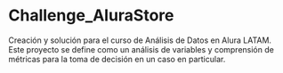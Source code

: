 # Challenge_AluraStore
Creación y solución para el curso de Análisis de Datos en Alura LATAM. Este proyecto se define como un análisis de variables y comprensión de métricas para la toma de decisión en un caso en particular.
